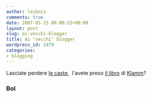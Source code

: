 ```yaml
---
author: leibniz
comments: true
date: 2007-05-25 06:00:53+00:00
layout: post
slug: ai-vecchi-blogger
title: Ai "vecchi" blogger
wordpress_id: 2479
categories:
- blogging
---
```


Lasciate perdere [le caste](http://www.bol.it/libri/scheda/ea978881701714.html),  l'avete preso [il libro](http://www.bol.it/libri/scheda/ea978881701711.html) di [Klamm](http://klamm.splinder.com/)?


### Bol

